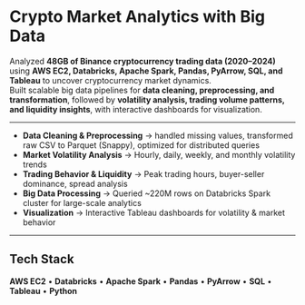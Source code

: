 # Crypto Market Analytics with Big Data

Analyzed **48GB of Binance cryptocurrency trading data (2020–2024)** using **AWS EC2, Databricks, Apache Spark, Pandas, PyArrow, SQL, and Tableau** to uncover cryptocurrency market dynamics.  
Built scalable big data pipelines for **data cleaning, preprocessing, and transformation**, followed by **volatility analysis, trading volume patterns, and liquidity insights**, with interactive dashboards for visualization.

---

- **Data Cleaning & Preprocessing** → handled missing values, transformed raw CSV to Parquet (Snappy), optimized for distributed queries  
- **Market Volatility Analysis** → Hourly, daily, weekly, and monthly volatility trends  
- **Trading Behavior & Liquidity** → Peak trading hours, buyer-seller dominance, spread analysis  
- **Big Data Processing** → Queried ~220M rows on Databricks Spark cluster for large-scale analytics  
- **Visualization** → Interactive Tableau dashboards for volatility & market behavior  

---

##  Tech Stack
**AWS EC2** • **Databricks** • **Apache Spark** • **Pandas** • **PyArrow** • **SQL** • **Tableau** • **Python**

